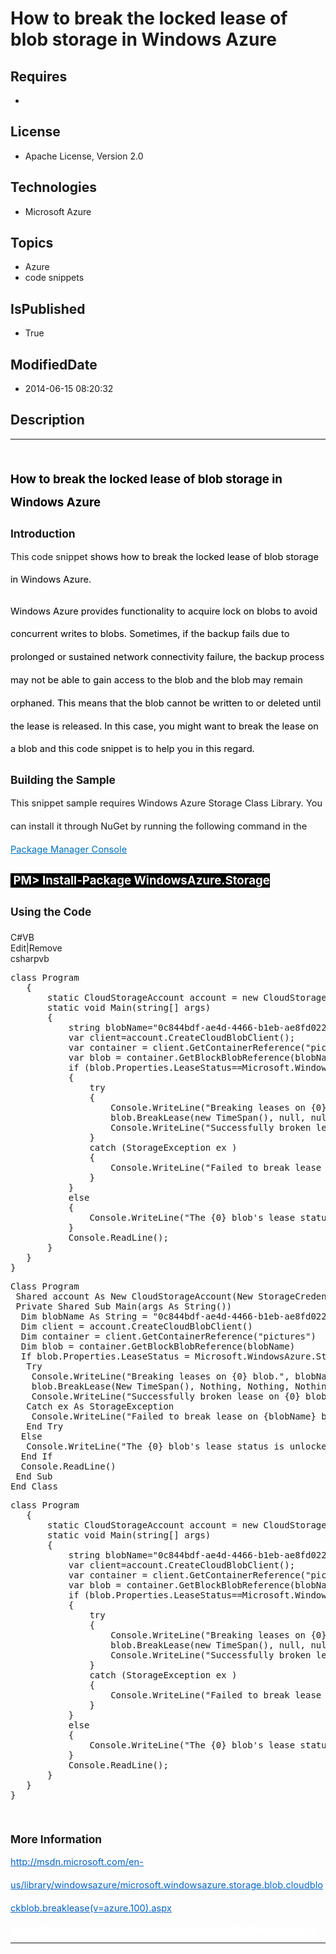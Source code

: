 # How to break the locked lease of blob storage in Windows Azure
## Requires
* 
## License
* Apache License, Version 2.0
## Technologies
* Microsoft Azure
## Topics
* Azure
* code snippets
## IsPublished
* True
## ModifiedDate
* 2014-06-15 08:20:32
## Description

<hr>
<div><a href="http://blogs.msdn.com/b/onecode" style="margin-top:3px"><img src="http://bit.ly/onecodesampletopbanner" alt="">
</a></div>
<p style="margin-left:0pt; margin-right:0pt; margin-top:24pt; margin-bottom:0pt; font-size:10.0pt; line-height:27.6pt; direction:ltr; unicode-bidi:normal">
<span style="font-weight:bold; font-size:14pt"><span style="color:#000000">How to break the locked lease of blob storage in Windows Azure</span></span></p>
<p style="margin-left:0pt; margin-right:0pt; margin-top:10pt; margin-bottom:0pt; font-size:10.0pt; line-height:27.6pt; direction:ltr; unicode-bidi:normal">
<span style="font-weight:bold; font-size:13pt"><span style="font-weight:bold; font-size:13pt">Introduction</span></span></p>
<p style="margin-left:0pt; margin-right:0pt; margin-top:0pt; margin-bottom:10pt; font-size:10.0pt; line-height:27.6pt; direction:ltr; unicode-bidi:normal">
<span style="font-size:11pt"><span>This code snippet</span><span style="color:#000000"> shows how to break the locked lease of blob storage in Windows Azure.</span></span></p>
<p style="margin-left:0pt; margin-right:0pt; margin-top:0pt; margin-bottom:10pt; font-size:10.0pt; line-height:27.6pt; direction:ltr; unicode-bidi:normal">
<span style="font-size:11pt"><span style="color:#000000">Windows Azure provides functionality to acquire lock on blobs to avoid concurrent writes to blobs. Sometimes, if the backup fails due to
</span><a name="OLE_LINK1"></a><a name="OLE_LINK2"></a><span style="color:#000000">prolonged or sustained network connectivity failure</span><span style="color:#000000">, the backup process may not be able
</span><span style="color:#000000">to </span><span style="color:#000000">gain access to the blob and the blob may remain orphaned. This means that the blob cannot be written to or deleted until the lease is released. In this case, you might wa</span><span style="color:#000000">nt
 to break the lease on a blob and</span><span style="color:#000000"> </span><span style="color:#000000">t</span><span style="color:#000000">his code snippet
</span><span style="color:#000000">is to help you in this regard.</span><a name="_GoBack"></a><span style="color:#000000">
</span></span></p>
<p style="margin-left:0pt; margin-right:0pt; margin-top:10pt; margin-bottom:0pt; font-size:10.0pt; line-height:27.6pt; direction:ltr; unicode-bidi:normal">
<span style="font-weight:bold; font-size:13pt"><span style="font-weight:bold; font-size:13pt">Building the Sample</span></span></p>
<p style="margin-left:0pt; margin-right:0pt; margin-top:0pt; margin-bottom:10pt; font-size:10.0pt; line-height:27.6pt; direction:ltr; unicode-bidi:normal">
<span style="font-size:11pt"><span>This snippet sample requires Windows Azure Storage Class Library. You can install it through NuGet by running the following command in the
</span><a href="http://docs.nuget.org/docs/start-here/using-the-package-manager-console" style="text-decoration:none"><span style="color:#0071bc; text-decoration:underline">Package Manager Console</span></a></span></p>
<p style="margin-left:0pt; margin-right:0pt; margin-top:0pt; margin-bottom:10pt; font-size:10.0pt; line-height:27.6pt; direction:ltr; unicode-bidi:normal">
<span style="font-size:11pt"><span style="font-weight:bold; color:#ffffff; font-size:14pt; background:black">&nbsp;</span><span style="font-weight:bold; color:#ffffff; font-size:14pt; background:black">PM&gt; Install-Package
</span><span style="font-weight:bold; color:#ffffff; font-size:14pt; background:black">WindowsAzure.Storage</span></span></p>
<p style="margin-left:0pt; margin-right:0pt; margin-top:10pt; margin-bottom:0pt; font-size:10.0pt; line-height:27.6pt; direction:ltr; unicode-bidi:normal">
<span style="font-weight:bold; font-size:13pt"><span style="font-weight:bold; font-size:13pt">Using the Code</span></span></p>
<p style="margin-left:0pt; margin-right:0pt; margin-top:0pt; margin-bottom:10pt; font-size:10.0pt; line-height:27.6pt; direction:ltr; unicode-bidi:normal">
<span style="font-size:11pt"></span></p>
<div class="scriptcode">
<div class="pluginEditHolder" pluginCommand="mceScriptCode">
<div class="title"><span>C#</span><span>VB</span></div>
<div class="pluginLinkHolder"><span class="pluginEditHolderLink">Edit</span>|<span class="pluginRemoveHolderLink">Remove</span></div>
<span class="hidden">csharp</span><span class="hidden">vb</span>
<pre class="hidden">class Program
   {
       static CloudStorageAccount account = new CloudStorageAccount(new StorageCredentials(&quot;{Your-Storage-Account}&quot;, &quot;{Your-Storage-Account-Key}&quot;), false);
       static void Main(string[] args)
       {
           string blobName=&quot;0c844bdf-ae4d-4466-b1eb-ae8fd02232b9&quot;;
           var client=account.CreateCloudBlobClient();
           var container = client.GetContainerReference(&quot;pictures&quot;);
           var blob = container.GetBlockBlobReference(blobName);
           if (blob.Properties.LeaseStatus==Microsoft.WindowsAzure.Storage.Blob.LeaseStatus.Locked)
           {
               try
               {
                   Console.WriteLine(&quot;Breaking leases on {0} blob.&quot;,blobName);
                   blob.BreakLease(new TimeSpan(), null, null, null);
                   Console.WriteLine(&quot;Successfully broken lease on {0} blob.&quot;,blobName);
               }
               catch (StorageException ex )
               {
                   Console.WriteLine(&quot;Failed to break lease on {blobName} blob.&quot;, blobName);
               }
           }
           else
           {
               Console.WriteLine(&quot;The {0} blob's lease status is unlocked.&quot;,blobName);
           }
           Console.ReadLine();
       }
   }
}
</pre>
<pre class="hidden">Class Program
 Shared account As New CloudStorageAccount(New StorageCredentials(&quot;{Your-Storage-Account}&quot;, &quot;{Your-Storage-Account-Key}&quot;), False)
 Private Shared Sub Main(args As String())
  Dim blobName As String = &quot;0c844bdf-ae4d-4466-b1eb-ae8fd02232b9&quot;
  Dim client = account.CreateCloudBlobClient()
  Dim container = client.GetContainerReference(&quot;pictures&quot;)
  Dim blob = container.GetBlockBlobReference(blobName)
  If blob.Properties.LeaseStatus = Microsoft.WindowsAzure.Storage.Blob.LeaseStatus.Locked Then
   Try
    Console.WriteLine(&quot;Breaking leases on {0} blob.&quot;, blobName)
    blob.BreakLease(New TimeSpan(), Nothing, Nothing, Nothing)
    Console.WriteLine(&quot;Successfully broken lease on {0} blob.&quot;, blobName)
   Catch ex As StorageException
    Console.WriteLine(&quot;Failed to break lease on {blobName} blob.&quot;, blobName)
   End Try
  Else
   Console.WriteLine(&quot;The {0} blob's lease status is unlocked.&quot;, blobName)
  End If
  Console.ReadLine()
 End Sub
End Class
</pre>
<pre id="codePreview" class="csharp">class Program
   {
       static CloudStorageAccount account = new CloudStorageAccount(new StorageCredentials(&quot;{Your-Storage-Account}&quot;, &quot;{Your-Storage-Account-Key}&quot;), false);
       static void Main(string[] args)
       {
           string blobName=&quot;0c844bdf-ae4d-4466-b1eb-ae8fd02232b9&quot;;
           var client=account.CreateCloudBlobClient();
           var container = client.GetContainerReference(&quot;pictures&quot;);
           var blob = container.GetBlockBlobReference(blobName);
           if (blob.Properties.LeaseStatus==Microsoft.WindowsAzure.Storage.Blob.LeaseStatus.Locked)
           {
               try
               {
                   Console.WriteLine(&quot;Breaking leases on {0} blob.&quot;,blobName);
                   blob.BreakLease(new TimeSpan(), null, null, null);
                   Console.WriteLine(&quot;Successfully broken lease on {0} blob.&quot;,blobName);
               }
               catch (StorageException ex )
               {
                   Console.WriteLine(&quot;Failed to break lease on {blobName} blob.&quot;, blobName);
               }
           }
           else
           {
               Console.WriteLine(&quot;The {0} blob's lease status is unlocked.&quot;,blobName);
           }
           Console.ReadLine();
       }
   }
}
</pre>
</div>
</div>
<div class="endscriptcode">&nbsp;</div>
<p style="margin-left:0pt; margin-right:0pt; margin-top:10pt; margin-bottom:0pt; font-size:10.0pt; line-height:27.6pt; direction:ltr; unicode-bidi:normal">
<span style="font-weight:bold; font-size:13pt"><span style="font-weight:bold; font-size:13pt">More Information</span></span></p>
<p style="margin-left:0pt; margin-right:0pt; margin-top:0pt; margin-bottom:10pt; font-size:10.0pt; line-height:27.6pt; direction:ltr; unicode-bidi:normal">
<span style="font-size:11pt"><a href="http://msdn.microsoft.com/en-us/library/windowsazure/microsoft.windowsazure.storage.blob.cloudblockblob.breaklease(v=azure.100).aspx" style="text-decoration:none"><span style="color:#0563c1; text-decoration:underline">http://msdn.microsoft.com/en-us/library/windowsazure/microsoft.windowsazure.storage.blob.cloudblockblob.breaklease(v=azure.100).aspx</span></a></span></p>
<p style="line-height:0.6pt; color:white">Microsoft All-In-One Code Framework is a free, centralized code sample library driven by developers' real-world pains and needs. The goal is to provide customer-driven code samples for all Microsoft development technologies,
 and reduce developers' efforts in solving typical programming tasks. Our team listens to developers&rsquo; pains in the MSDN forums, social media and various DEV communities. We write code samples based on developers&rsquo; frequently asked programming tasks,
 and allow developers to download them with a short sample publishing cycle. Additionally, we offer a free code sample request service. It is a proactive way for our developer community to obtain code samples directly from Microsoft.</p>
<hr>
<div><a href="http://go.microsoft.com/?linkid=9759640" style="margin-top:3px"><img src="http://bit.ly/onecodelogo" alt="">
</a></div>
